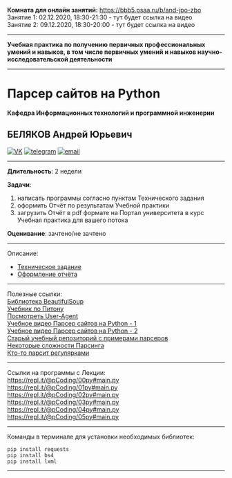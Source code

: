 **Комната для онлайн занятий:** https://bbb5.psaa.ru/b/and-jpo-zbo  
Занятие 1: 02.12.2020, 18:30-21:30 - тут будет ссылка на видео  
Занятие 2: 09.12.2020, 18:30-20:00 - тут будет ссылка на видео  

---

**Учебная практика по получению первичных профессиональных умений и навыков, в том числе первичных умений и навыков научно-исследовательской деятельности**  

---  

# Парсер сайтов на Python  
**Кафедра Информационных технологий и программной инженерии**  
## БЕЛЯКОВ Андрей Юрьевич  

[![VK](https://pcoding.ru/ico/vk.png)](https://vk.com/permCube)
[![telegram](https://pcoding.ru/ico/telegram.png)](https://t.me/AndreyPerm)
[![email](https://pcoding.ru/ico/email.png)](mailto:tt@59.ru)

--- 

**Длительность**: 2 недели  

**Задачи**:  
1) написать программы согласно пунктам Технического задания  
2) оформить Отчёт по результатам Учебной практики  
3) загрузить Отчёт в pdf формате на Портал университета в курс Учебная практика для вашего потока  

**Оценивание**: зачтено/не зачтено  

---  

Описание:  
* [Техническое задание](https://github.com/permCoding/py-parser-sports/blob/main/task.md)  
* [Оформление отчёта](https://github.com/permCoding/py-parser-sports/blob/main/otchet.md)  

---  

Полезные ссылки:  
[Библиотека BeautifulSoup](https://python-scripts.com/beautifulsoup-html-parsing)  
[Учебник по Питону](https://pcoding.ru/pdf/PythonJunior.pdf)  
[Посмотреть User-Agent](https://ciox.ru/check-user-agent)  
[Учебное видео Парсер сайтов на Python - 1](https://youtu.be/_3x5hMwSTm0)  
[Учебное видео Парсер сайтов на Python - 2](https://youtu.be/jqtmYhEOJTI)  
[Старый учебный репозиторий с примерами парсеров](https://github.com/permCoding/py-parser-examples)  
[Некоторые сложности Парсинга](https://tproger.ru/translations/web-scraping-without-getting-blocked/)  
[Кто-то парсит регулярками](https://habr.com/ru/post/349860/)  

---  

Ссылки на программы с Лекции:  
https://repl.it/@pCoding/00py#main.py
https://repl.it/@pCoding/01py#main.py
https://repl.it/@pCoding/02py#main.py
https://repl.it/@pCoding/03py#main.py
https://repl.it/@pCoding/04py#main.py
https://repl.it/@pCoding/05py#main.py

---  

Команды в терминале для установки необходимых библиотек:  
```
pip install requests
pip install bs4
pip install lxml
```
---
